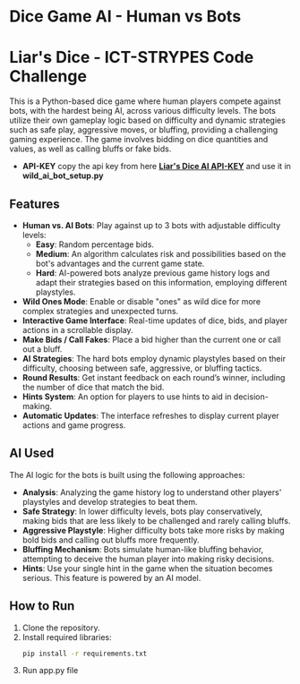 
# Dice Game AI - Human vs Bots
# Liar's Dice - ICT-STRYPES Code Challenge

This is a Python-based dice game where human players compete against bots, with the hardest being AI, across various difficulty levels. The bots utilize their own gameplay logic based on difficulty and dynamic strategies such as safe play, aggressive moves, or bluffing, providing a challenging gaming experience. The game involves bidding on dice quantities and values, as well as calling bluffs or fake bids.
- **API-KEY** copy the api key from here [**Liar's Dice AI API-KEY**](https://liar-s-dice-api-copy-deploy.onrender.com/) and use it in **wild_ai_bot_setup.py**
## Features

- **Human vs. AI Bots**: Play against up to 3 bots with adjustable difficulty levels:
  - **Easy**: Random percentage bids.
  - **Medium**: An algorithm calculates risk and possibilities based on the bot's advantages and the current game state.
  - **Hard**: AI-powered bots analyze previous game history logs and adapt their strategies based on this information, employing different playstyles.
- **Wild Ones Mode**: Enable or disable "ones" as wild dice for more complex strategies and unexpected turns.
- **Interactive Game Interface**: Real-time updates of dice, bids, and player actions in a scrollable display.
- **Make Bids / Call Fakes**: Place a bid higher than the current one or call out a bluff.
- **AI Strategies**: The hard bots employ dynamic playstyles based on their difficulty, choosing between safe, aggressive, or bluffing tactics.
- **Round Results**: Get instant feedback on each round’s winner, including the number of dice that match the bid.
- **Hints System**: An option for players to use hints to aid in decision-making.
- **Automatic Updates**: The interface refreshes to display current player actions and game progress.

## AI Used

The AI logic for the bots is built using the following approaches:

- **Analysis**: Analyzing the game history log to understand other players' playstyles and develop strategies to beat them.
- **Safe Strategy**: In lower difficulty levels, bots play conservatively, making bids that are less likely to be challenged and rarely calling bluffs.
- **Aggressive Playstyle**: Higher difficulty bots take more risks by making bold bids and calling out bluffs more frequently.
- **Bluffing Mechanism**: Bots simulate human-like bluffing behavior, attempting to deceive the human player into making risky decisions.
- **Hints**: Use your single hint in the game when the situation becomes serious. This feature is powered by an AI model.

## How to Run

1. Clone the repository.
2. Install required libraries:
   ```bash
   pip install -r requirements.txt
3. Run app.py file
